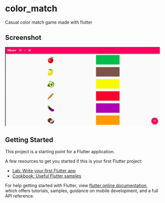 # color_match

Casual color match game made with flutter

## Screenshot
![](img1.png)

## Getting Started

This project is a starting point for a Flutter application.

A few resources to get you started if this is your first Flutter project:

- [Lab: Write your first Flutter app](https://flutter.dev/docs/get-started/codelab)
- [Cookbook: Useful Flutter samples](https://flutter.dev/docs/cookbook)

For help getting started with Flutter, view
[flutter online documentation](https://flutter.dev/docs), which offers tutorials,
samples, guidance on mobile development, and a full API reference.
